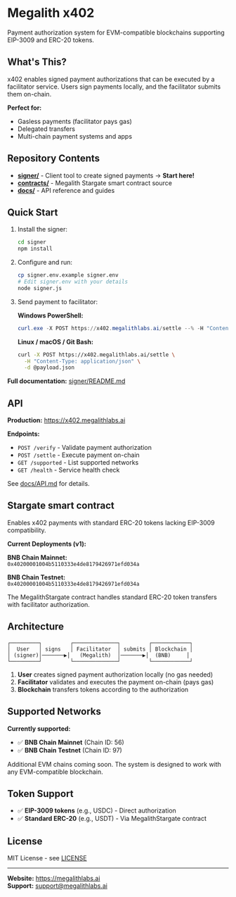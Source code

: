 # Megalith x402

Payment authorization system for EVM-compatible blockchains supporting EIP-3009 and ERC-20 tokens.

## What's This?

x402 enables signed payment authorizations that can be executed by a facilitator service. Users sign payments locally, and the facilitator submits them on-chain.

**Perfect for:**
- Gasless payments (facilitator pays gas)
- Delegated transfers
- Multi-chain payment systems and apps

## Repository Contents

- **[signer/](signer/)** - Client tool to create signed payments → **Start here!**
- **[contracts/](contracts/)** - Megalith Stargate smart contract source
- **[docs/](docs/)** - API reference and guides

## Quick Start

1. Install the signer:
   ```bash
   cd signer
   npm install
   ```

2. Configure and run:
   ```bash
   cp signer.env.example signer.env
   # Edit signer.env with your details
   node signer.js
   ```

3. Send payment to facilitator:
   
   **Windows PowerShell:**
   ```powershell
   curl.exe -X POST https://x402.megalithlabs.ai/settle --% -H "Content-Type: application/json" -d @payload.json
   ```
   
   **Linux / macOS / Git Bash:**
   ```bash
   curl -X POST https://x402.megalithlabs.ai/settle \
     -H "Content-Type: application/json" \
     -d @payload.json
   ```

**Full documentation:** [signer/README.md](signer/README.md)

## API

**Production:** https://x402.megalithlabs.ai

**Endpoints:**
- `POST /verify` - Validate payment authorization
- `POST /settle` - Execute payment on-chain
- `GET /supported` - List supported networks
- `GET /health` - Service health check

See [docs/API.md](docs/API.md) for details.

## Stargate smart contract
Enables x402 payments with standard ERC-20 tokens lacking EIP-3009 compatibility.

**Current Deployments (v1):**

**BNB Chain Mainnet:**  
`0x40200001004b5110333e4de8179426971efd034a`

**BNB Chain Testnet:**  
`0x40200001004b5110333e4de8179426971efd034a`

The MegalithStargate contract handles standard ERC-20 token transfers with facilitator authorization.

## Architecture

```
┌─────────┐         ┌──────────────┐         ┌────────────┐
│  User   │ signs   │ Facilitator  │ submits │ Blockchain │
│ (signer)│───────▶│   (Megalith)  │───────▶│  (BNB)     │
└─────────┘         └──────────────┘         └────────────┘
```

1. **User** creates signed payment authorization locally (no gas needed)
2. **Facilitator** validates and executes the payment on-chain (pays gas)
3. **Blockchain** transfers tokens according to the authorization

## Supported Networks

**Currently supported:**
- ✅ **BNB Chain Mainnet** (Chain ID: 56)
- ✅ **BNB Chain Testnet** (Chain ID: 97)

Additional EVM chains coming soon. The system is designed to work with any EVM-compatible blockchain.

## Token Support

- ✅ **EIP-3009 tokens** (e.g., USDC) - Direct authorization
- ✅ **Standard ERC-20** (e.g., USDT) - Via MegalithStargate contract

## License

MIT License - see [LICENSE](LICENSE)

---

**Website:** https://megalithlabs.ai  
**Support:** support@megalithlabs.ai

